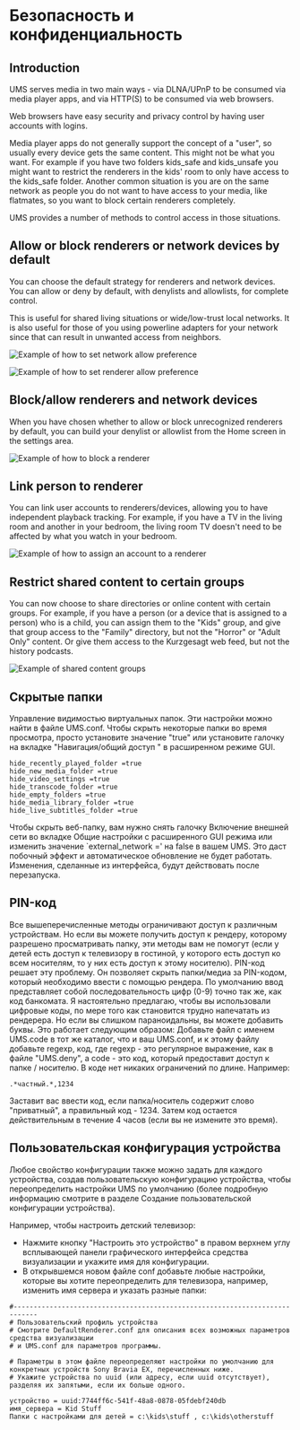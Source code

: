 # Безопасность и конфиденциальность

## Introduction

UMS serves media in two main ways - via DLNA/UPnP to be consumed via media player apps, and via HTTP(S) to be consumed via web browsers.

Web browsers have easy security and privacy control by having user accounts with logins.

Media player apps do not generally support the concept of a "user", so usually every device gets the same content. This might not be what you want. For example if you have two folders kids_safe and kids_unsafe you might want to restrict the renderers in the kids' room to only have access to the kids_safe folder. Another common situation is you are on the same network as people you do not want to have access to your media, like flatmates, so you want to block certain renderers completely.

UMS provides a number of methods to control access in those situations.

## Allow or block renderers or network devices by default
You can choose the default strategy for renderers and network devices. You can allow or deny by default, with denylists and allowlists, for complete control.

This is useful for shared living situations or wide/low-trust local networks. It is also useful for those of you using powerline adapters for your network since that can result in unwanted access from neighbors.

![Example of how to set network allow preference](@site/docs/img/whats-new-in-v14-network-allowblock-preference.png)

![Example of how to set renderer allow preference](@site/docs/img/whats-new-in-v14-renderer-allow-preference.png)

## Block/allow renderers and network devices

When you have chosen whether to allow or block unrecognized renderers by default, you can build your denylist or allowlist from the Home screen in the settings area.

![Example of how to block a renderer](@site/docs/img/whats-new-in-v14-block-renderer.png)

## Link person to renderer

You can link user accounts to renderers/devices, allowing you to have independent playback tracking. For example, if you have a TV in the living room and another in your bedroom, the living room TV doesn't need to be affected by what you watch in your bedroom.

![Example of how to assign an account to a renderer](@site/docs/img/whats-new-in-v14-assign-account-to-renderer.png)

## Restrict shared content to certain groups

You can now choose to share directories or online content with certain groups. For example, if you have a person (or a device that is assigned to a person) who is a child, you can assign them to the "Kids" group, and give that group access to the "Family" directory, but not the "Horror" or "Adult Only" content. Or give them access to the Kurzgesagt web feed, but not the history podcasts.

![Example of shared content groups](@site/docs/img/whats-new-in-v14-shared-content-group.png)

## Скрытые папки

Управление видимостью виртуальных папок. Эти настройки можно найти в файле UMS.conf. Чтобы скрыть некоторые папки во время просмотра, просто установите значение "true" или установите галочку на вкладке "Навигация/общий доступ " в расширенном режиме GUI.

```
hide_recently_played_folder =true
hide_new_media_folder =true
hide_video_settings =true
hide_transcode_folder =true
hide_empty_folders =true
hide_media_library_folder =true
hide_live_subtitles_folder =true
```

Чтобы скрыть веб-папку, вам нужно снять галочку Включение внешней сети во вкладке Общие настройки с расширенного GUI режима или изменить значение `external_network =' на false в вашем UMS. Это даст побочный эффект и автоматическое обновление не будет работать. Изменения, сделанные из интерфейса, будут действовать после перезапуска.

## PIN-код

Все вышеперечисленные методы ограничивают доступ к различным устройствам. Но если вы можете получить доступ к рендеру, которому разрешено просматривать папку, эти методы вам не помогут (если у детей есть доступ к телевизору в гостиной, у которого есть доступ ко всем носителям, то у них есть доступ к этому носителю). PIN-код решает эту проблему. Он позволяет скрыть папки/медиа за PIN-кодом, который необходимо ввести с помощью рендера. По умолчанию ввод представляет собой последовательность цифр (0-9) точно так же, как код банкомата. Я настоятельно предлагаю, чтобы вы использовали цифровые коды, по мере того как становится трудно напечатать из рендерера. Но если вы слишком параноидальны, вы можете добавить буквы. Это работает следующим образом: Добавьте файл с именем UMS.code в тот же каталог, что и ваш UMS.conf, и к этому файлу добавьте regexp, код, где regexp - это регулярное выражение, как в файле "UMS.deny", а code - это код, который предоставит доступ к папке / носителю. В коде нет никаких ограничений по длине. Например:
```
.*частный.*,1234
```

Заставит вас ввести код, если папка/носитель содержит слово "приватный", а правильный код - 1234. Затем код остается действительным в течение 4 часов (если вы не измените это время).

## Пользовательская конфигурация устройства

Любое свойство конфигурации также можно задать для каждого устройства, создав пользовательскую конфигурацию устройства, чтобы переопределить настройки UMS по умолчанию (более подробную информацию смотрите в разделе Создание пользовательской конфигурации устройства).

Например, чтобы настроить детский телевизор:
- Нажмите кнопку "Настроить это устройство" в правом верхнем углу всплывающей панели графического интерфейса средства визуализации и укажите имя для конфигурации.
- В открывшемся новом файле conf добавьте любые настройки, которые вы хотите переопределить для телевизора, например, изменить имя сервера и указать разные папки:
```
#----------------------------------------------------------------------------
# Пользовательский профиль устройства
# Смотрите DefaultRenderer.conf для описания всех возможных параметров средства визуализации
# и UMS.conf для параметров программы.

# Параметры в этом файле переопределяют настройки по умолчанию для конкретных устройств Sony Bravia EX, перечисленных ниже.
# Укажите устройства по uuid (или адресу, если uuid отсутствует), разделяя их запятыми, если их больше одного.

устройство = uuid:7744ff6c-541f-48a8-0878-05fdebf240db
имя_сервера = Kid Stuff
Папки с настройками для детей = c:\kids\stuff , c:\kids\otherstuff
```
